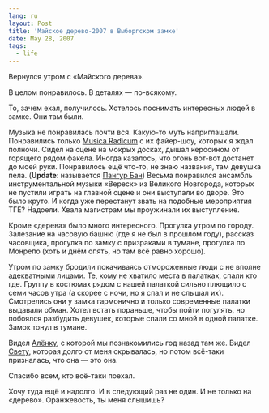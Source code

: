 ```yaml
---
lang: ru
layout: Post
title: 'Майское дерево-2007 в Выборгском замке'
date: May 28, 2007
tags:
  - life
---
```


Вернулся утром с «Майского дерева».

В целом понравилось. В деталях — по-всякому.

То, зачем ехал, получилось. Хотелось поснимать интересных людей в замке. Они там были.

Музыка не понравилась почти вся. Какую-то муть наприглашали. Понравились только [Musica Radicum](http://musicaradicum.ru/) с их файер-шоу, которых я ждал полночи. Сидел на сцене на мокрых досках, дышал керосином от горящего рядом факела. Иногда казалось, что огонь вот-вот достанет до моей руки. Понравилось ещё что-то, не знаю названия, там девушка пела. (**Update**: называется [Пангур Бан](http://community.livejournal.com/pangur_ban_band/profile)) Весьма понравился ансамбль инструментальной музыки «Вереск» из Великого Новгорода, которых не пустили играть на главной сцене и они выступали во дворе. Это было круто. И когда уже перестанут звать на подобные мероприятия ТГЕ? Надоели. Хвала магистрам мы проужинали их выступление.

Кроме «дерева» было много интересного. Прогулка утром по городу. Залезание на часовую башню (где я не был в прошлом году), рассказ часовщика, прогулка по замку с призраками в тумане, прогулка по Монрепо (хоть и днём опять, но там всё равно хорошо).

Утром по замку бродили покачиваясь отмороженные люди с не вполне адекватными лицами. Те, кому не хватило места в палатках, спали кто где. Группу в костюмах рядом с нашей палаткой сильно плющило с семи часов утра (а скорее с ночи, но я спал и не слышал их). Смотрелись они у замка гармонично и только современные палатки выдавали обман. Хотел встать пораньше, чтобы пойти погулять, но побоялся разбудить девушек, которые спали со мной в одной палатке. Замок тонул в тумане.

Видел [Алёнку](http://alenavselennaya.livejournal.com/), с которой мы познакомились год назад там же. Видел [Свету](http://ostrea.livejournal.com/), которая долго от меня скрывалась, но потом всё-таки призналась, что она — это она.

Спасибо всем, кто всё-таки поехал.

Хочу туда ещё и надолго. И в следующий раз не один. И не только на «дерево». Оранжевость, ты меня слышишь?
